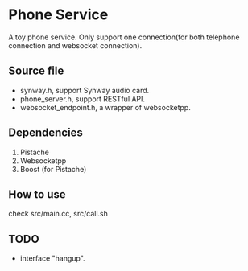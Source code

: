 # Phone Service

A toy phone service. Only support one connection(for both telephone connection and websocket connection).

## Source file

- synway.h, support Synway audio card.
- phone_server.h, support RESTful API.
- websocket_endpoint.h, a wrapper of websocketpp.

## Dependencies

1. Pistache
2. Websocketpp
3. Boost (for Pistache)

## How to use

check src/main.cc, src/call.sh

## TODO

- interface "hangup".